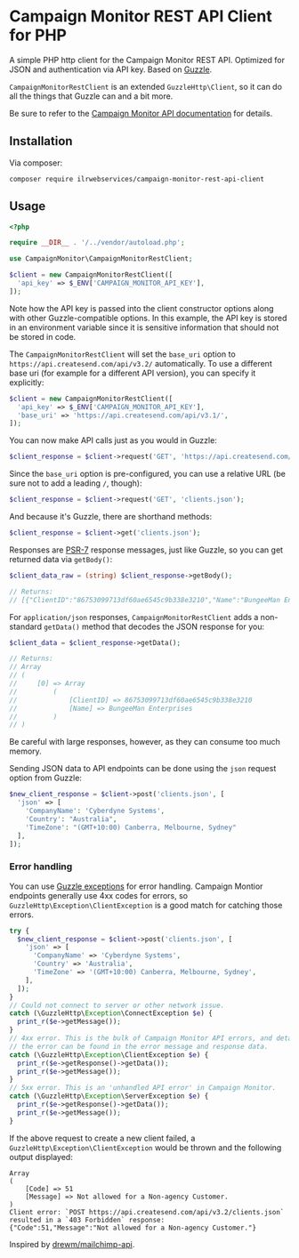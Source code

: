 # Campaign Monitor REST API Client for PHP

A simple PHP http client for the Campaign Monitor REST API. Optimized for JSON and authentication via API key. Based on [Guzzle][].

`CampaignMonitorRestClient` is an extended `GuzzleHttp\Client`, so it can do all the things that Guzzle can and a bit more.

Be sure to refer to the [Campaign Monitor API documentation][] for details.

## Installation

Via composer:

```
composer require ilrwebservices/campaign-monitor-rest-api-client
```

## Usage

```php
<?php

require __DIR__ . '/../vendor/autoload.php';

use CampaignMonitor\CampaignMonitorRestClient;

$client = new CampaignMonitorRestClient([
  'api_key' => $_ENV['CAMPAIGN_MONITOR_API_KEY'],
]);
```

Note how the API key is passed into the client constructor options along with other Guzzle-compatible options. In this example, the API key is stored in an environment variable since it is sensitive information that should not be stored in code.

The `CampaignMonitorRestClient` will set the `base_uri` option to `https://api.createsend.com/api/v3.2/` automatically. To use a different base uri (for example for a different API version), you can specify it explicitly:

```php
$client = new CampaignMonitorRestClient([
  'api_key' => $_ENV['CAMPAIGN_MONITOR_API_KEY'],
  'base_uri' => 'https://api.createsend.com/api/v3.1/',
]);
```

You can now make API calls just as you would in Guzzle:

```php
$client_response = $client->request('GET', 'https://api.createsend.com/api/v3.2/clients.json');
```

Since the `base_uri` option is pre-configured, you can use a relative URL (be sure not to add a leading `/`, though):

```php
$client_response = $client->request('GET', 'clients.json');
```

And because it's Guzzle, there are shorthand methods:

```php
$client_response = $client->get('clients.json');
```

Responses are [PSR-7] response messages, just like Guzzle, so you can get returned data via `getBody()`:

```php
$client_data_raw = (string) $client_response->getBody();

// Returns:
// [{"ClientID":"86753099713df60ae6545c9b338e3210","Name":"BungeeMan Enterprises"}]
```

For `application/json` responses, `CampaignMonitorRestClient` adds a non-standard `getData()` method that decodes the JSON response for you:

```php
$client_data = $client_response->getData();

// Returns:
// Array
// (
//     [0] => Array
//         (
//             [ClientID] => 86753099713df60ae6545c9b338e3210
//             [Name] => BungeeMan Enterprises
//         )
// )
```

Be careful with large responses, however, as they can consume too much memory.

Sending JSON data to API endpoints can be done using the `json` request option from Guzzle:

```php
$new_client_response = $client->post('clients.json', [
  'json' => [
    'CompanyName': 'Cyberdyne Systems',
    'Country': "Australia",
    'TimeZone': "(GMT+10:00) Canberra, Melbourne, Sydney"
  ],
]);
```

### Error handling

You can use [Guzzle exceptions][] for error handling. Campaign Montior endpoints generally use 4xx codes for errors, so `GuzzleHttp\Exception\ClientException` is a good match for catching those errors.

```php
try {
  $new_client_response = $client->post('clients.json', [
    'json' => [
      'CompanyName' => 'Cyberdyne Systems',
      'Country' => 'Australia',
      'TimeZone' => '(GMT+10:00) Canberra, Melbourne, Sydney',
    ],
  ]);
}
// Could not connect to server or other network issue.
catch (\GuzzleHttp\Exception\ConnectException $e) {
  print_r($e->getMessage());
}
// 4xx error. This is the bulk of Campaign Monitor API errors, and details about
// the error can be found in the error message and response data.
catch (\GuzzleHttp\Exception\ClientException $e) {
  print_r($e->getResponse()->getData());
  print_r($e->getMessage());
}
// 5xx error. This is an 'unhandled API error' in Campaign Monitor.
catch (\GuzzleHttp\Exception\ServerException $e) {
  print_r($e->getResponse()->getData());
  print_r($e->getMessage());
}
```

If the above request to create a new client failed, a `GuzzleHttp\Exception\ClientException` would be thrown and the following output displayed:

```
Array
(
    [Code] => 51
    [Message] => Not allowed for a Non-agency Customer.
)
Client error: `POST https://api.createsend.com/api/v3.2/clients.json` resulted in a `403 Forbidden` response:
{"Code":51,"Message":"Not allowed for a Non-agency Customer."}
```

Inspired by [drewm/mailchimp-api][].


[Guzzle]: https://github.com/guzzle/guzzle
[Campaign Monitor API documentation]: https://www.campaignmonitor.com/api/
[PSR-7]: https://www.php-fig.org/psr/psr-7/
[Guzzle exceptions]: https://docs.guzzlephp.org/en/stable/quickstart.html#exceptions
[drewm/mailchimp-api]: https://github.com/drewm/mailchimp-api
